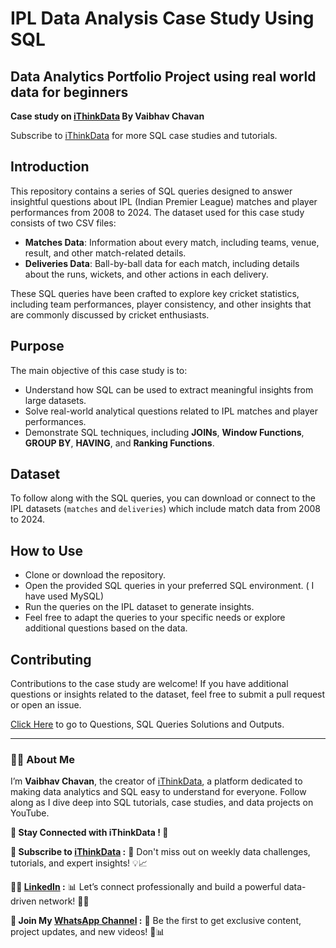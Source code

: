 # IPL Data Analysis Case Study Using SQL

## Data Analytics Portfolio Project using real world data for beginners
**Case study on [iThinkData](https://www.youtube.com/@iThinkData) By Vaibhav Chavan**

Subscribe to [iThinkData](https://www.youtube.com/@iThinkData) for more SQL case studies and tutorials.

## Introduction

This repository contains a series of SQL queries designed to answer insightful questions about IPL (Indian Premier League) matches and player performances from 2008 to 2024. The dataset used for this case study consists of two CSV files:
- **Matches Data**: Information about every match, including teams, venue, result, and other match-related details.
- **Deliveries Data**: Ball-by-ball data for each match, including details about the runs, wickets, and other actions in each delivery.

These SQL queries have been crafted to explore key cricket statistics, including team performances, player consistency, and other insights that are commonly discussed by cricket enthusiasts.

## Purpose

The main objective of this case study is to:
- Understand how SQL can be used to extract meaningful insights from large datasets.
- Solve real-world analytical questions related to IPL matches and player performances.
- Demonstrate SQL techniques, including **JOINs**, **Window Functions**, **GROUP BY**, **HAVING**, and **Ranking Functions**.

## Dataset

To follow along with the SQL queries, you can download or connect to the IPL datasets (`matches` and `deliveries`) which include match data from 2008 to 2024.

## How to Use

- Clone or download the repository.
- Open the provided SQL queries in your preferred SQL environment. ( I have used MySQL)
- Run the queries on the IPL dataset to generate insights.
- Feel free to adapt the queries to your specific needs or explore additional questions based on the data.

## Contributing

Contributions to the case study are welcome! If you have additional questions or insights related to the dataset, feel free to submit a pull request or open an issue.


[Click Here](https://github.com/vaibhavchavan20/IPL-Analysis-Case-Study-Using-SQL/blob/main/Questions%20and%20Answers.md) to go to Questions, SQL Queries Solutions and Outputs.

- ----------------------------------------------------------------------------

### 🙋‍♂️ About Me

I’m **Vaibhav Chavan**, the creator of [iThinkData](https://www.youtube.com/@iThinkData?sub_confirmation=1), a platform dedicated to making data analytics and SQL easy to understand for everyone. Follow along as I dive deep into SQL tutorials, case studies, and data projects on YouTube.

**🌟 Stay Connected with iThinkData ! 🌟**

**🎥 Subscribe to [iThinkData](https://www.youtube.com/@iThinkData?sub_confirmation=1) :**  🔔 Don't miss out on weekly data challenges, tutorials, and expert insights! 💡📈

**👨‍💼 [LinkedIn](https://linkedin.com/in/vaibhav-chavan) :**  📊 Let’s connect professionally and build a powerful data-driven network! 💼🌐

**💬 Join My [WhatsApp Channel](https://whatsapp.com/channel/0029VaoircxInlqLbopDNS2K) :** 📱 Be the first to get exclusive content, project updates, and new videos! 🚀📊
